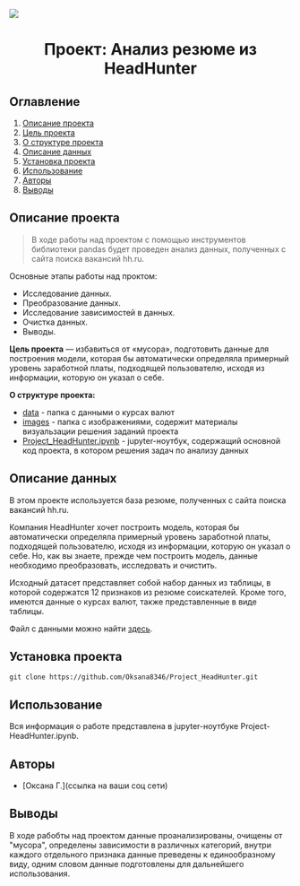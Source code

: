
![](./images/data_cleaning.png)
# <center> Проект: Анализ резюме из HeadHunter </center>
## Оглавление
1. [Описание проекта](#Описание-проекта)
2. [Цель проекта](#Цель-проекта)
3. [О структуре проекта](#О-структуре-проекта)
4. [Описание данных](#Описание-данных)
5. [Установка проекта](#Установка-проекта)
6. [Использование](Использование)
7. [Авторы](#Авторы)
8. [Выводы](#Выводы)

## Описание проекта

> В ходе работы над проектом с помощью инструментов библиотеки pandas будет проведен анализ данных, полученных с сайта  поиска вакансий hh.ru. 

Основные этапы работы над проктом:
* Исследование данных.
* Преобразование данных.
* Исследование зависимостей в данных.
* Очистка данных.
* Выводы.


**Цель проекта** — избавиться от «мусора», подготовить данные для построения модели, которая бы автоматически определяла примерный уровень заработной платы, подходящей пользователю, исходя из информации, которую он указал о себе.



**О структуре проекта:**
* [data](./data) - папка с данными о курсах валют
* [images](./images) - папка с изображениями, содержит материалы визуальзации решения заданий проекта
* [Project_HeadHunter.ipynb](./Project-HeadHunter.ipynb) - jupyter-ноутбук, содержащий основной код проекта, в котором решения задач по анализу данных

## Описание данных
В этом проекте используется база резюме, полученных с сайта поиска вакансий hh.ru.

Компания HeadHunter хочет построить модель, которая бы автоматически определяла примерный уровень заработной платы, подходящей пользователю, исходя из информации, которую он указал о себе. Но, как вы знаете, прежде чем построить модель, данные необходимо преобразовать, исследовать и очистить.

Исходный датасет представляет собой набор данных из таблицы, в которой содержатся 12 признаков из резюме соискателей.
Кроме того, имеются данные о курсах валют, также представленные в виде таблицы.

Файл с данными можно найти [здесь](https://drive.google.com/drive/folders/1X-5_LGXLNPT4amPOz2KcgsbyuTV8fgj9?usp=share_link).


## Установка проекта

```
git clone https://github.com/Oksana8346/Project_HeadHunter.git
```

## Использование
Вся информация о работе представлена в jupyter-ноутбуке Project-HeadHunter.ipynb.

## Авторы

* [Оксана Г.](ссылка на ваши соц сети)

## Выводы

В ходе рабобты над проектом данные проанализированы, очищены от "мусора", определены зависимости в различных категорий, внутри каждого отдельного признака данные преведены к единообразному виду, одним словом данные подготовлены для дальнейшего использования.